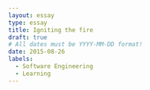 ```yaml
---
layout: essay
type: essay
title: Igniting the fire
draft: true
# All dates must be YYYY-MM-DD format!
date: 2015-08-26
labels:
  - Software Engineering
  - Learning
---
```


